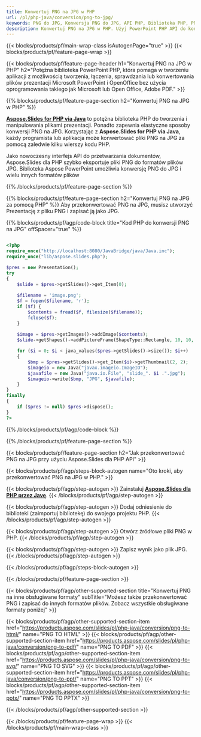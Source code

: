 ```yaml
---
title: Konwertuj PNG na JPG w PHP
url: /pl/php-java/conversion/png-to-jpg/
keywords: PNG do JPG, Konwersja PNG do JPG, API PHP, Biblioteka PHP, PNG, JPG
description: Konwertuj PNG na JPG w PHP. Użyj PowerPoint PHP API do konwersji plików PNG na JPG
---
```


{{< blocks/products/pf/main-wrap-class isAutogenPage="true" >}}
{{< blocks/products/pf/feature-page-wrap >}}

{{< blocks/products/pf/feature-page-header h1="Konwertuj PNG na JPG w PHP" h2="Potężna biblioteka PowerPoint PHP, która pomaga w tworzeniu aplikacji z możliwością tworzenia, łączenia, sprawdzania lub konwertowania plików prezentacji Microsoft PowerPoint i OpenOffice bez użycia oprogramowania takiego jak Microsoft lub Open Office, Adobe PDF." >}}

{{% blocks/products/pf/feature-page-section h2="Konwertuj PNG na JPG w PHP" %}}

[**Aspose.Slides for PHP via Java**](https://products.aspose.com/slides/pl/php-java/) to potężna biblioteka PHP do tworzenia i manipulowania plikami prezentacji. Ponadto zapewnia elastyczne sposoby konwersji PNG na JPG. Korzystając z **Aspose.Slides for PHP via Java**, każdy programista lub aplikacja może konwertować pliki PNG na JPG za pomocą zaledwie kilku wierszy kodu PHP.

Jako nowoczesny interfejs API do przetwarzania dokumentów, Aspose.Slides dla PHP szybko eksportuje pliki PNG do formatów plików JPG. Biblioteka Aspose PowerPoint umożliwia konwersję PNG do JPG i wielu innych formatów plików

{{% /blocks/products/pf/feature-page-section %}}

{{% blocks/products/pf/feature-page-section  h2="Konwertuj PNG na JPG za pomocą PHP" %}}
Aby przekonwertować PNG na JPG, musisz utworzyć Prezentację z pliku PNG i zapisać ją jako JPG.

{{% blocks/products/pf/agp/code-block title="Kod PHP do konwersji PNG na JPG" offSpacer="true" %}}

```php

<?php
require_once("http://localhost:8080/JavaBridge/java/Java.inc");
require_once("lib/aspose.slides.php");

$pres = new Presentation();
try
{
    $slide = $pres->getSlides()->get_Item(0);
    
    $filename = 'image.png';
    $f = fopen($filename, 'r');
    if ($f) {
        $contents = fread($f, filesize($filename));
        fclose($f);
    }
    
    $image = $pres->getImages()->addImage($contents);
    $slide->getShapes()->addPictureFrame(ShapeType::Rectangle, 10, 10, 100, 100, $image);

    for ($i = 0; $i < java_values($pres->getSlides()->size()); $i++)
    {
        $bmp = $pres->getSlides()->get_Item($i)->getThumbnail(2, 2);
        $imageio = new Java("javax.imageio.ImageIO");
        $javafile = new Java("java.io.File", "slide_". $i .".jpg");
        $imageio->write($bmp, "JPG", $javafile);
    }
}
finally
{
    if ($pres != null) $pres->dispose();
}
?>
```


{{% /blocks/products/pf/agp/code-block %}}

{{% /blocks/products/pf/feature-page-section %}}

{{< blocks/products/pf/feature-page-section  h2="Jak przekonwertować PNG na JPG przy użyciu Aspose.Slides dla PHP API" >}}

{{< blocks/products/pf/agp/steps-block-autogen name="Oto kroki, aby przekonwertować PNG na JPG w PHP." >}}

{{< blocks/products/pf/agp/step-autogen >}}
Zainstaluj [**Aspose.Slides dla PHP przez Javę**](https://products.aspose.com/slides/pl/php-java/).
{{< /blocks/products/pf/agp/step-autogen >}}

{{< blocks/products/pf/agp/step-autogen >}}
Dodaj odniesienie do biblioteki (zaimportuj bibliotekę) do swojego projektu PHP.
{{< /blocks/products/pf/agp/step-autogen >}}

{{< blocks/products/pf/agp/step-autogen >}}
Otwórz źródłowe pliki PNG w PHP.
{{< /blocks/products/pf/agp/step-autogen >}}

{{< blocks/products/pf/agp/step-autogen >}}
Zapisz wynik jako plik JPG.
{{< /blocks/products/pf/agp/step-autogen >}}

{{< /blocks/products/pf/agp/steps-block-autogen >}}

{{< /blocks/products/pf/feature-page-section >}}

{{< blocks/products/pf/agp/other-supported-section title="Konwertuj PNG na inne obsługiwane formaty" subTitle="Możesz także przekonwertować PNG i zapisać do innych formatów plików. Zobacz wszystkie obsługiwane formaty poniżej" >}}

{{< blocks/products/pf/agp/other-supported-section-item href="https://products.aspose.com/slides/pl/php-java/conversion/png-to-html/" name="PNG TO HTML" >}}
{{< blocks/products/pf/agp/other-supported-section-item href="https://products.aspose.com/slides/pl/php-java/conversion/png-to-pdf/" name="PNG TO PDF" >}}
{{< blocks/products/pf/agp/other-supported-section-item href="https://products.aspose.com/slides/pl/php-java/conversion/png-to-svg/" name="PNG TO SVG" >}}
{{< blocks/products/pf/agp/other-supported-section-item href="https://products.aspose.com/slides/pl/php-java/conversion/png-to-ppt/" name="PNG TO PPT" >}}
{{< blocks/products/pf/agp/other-supported-section-item href="https://products.aspose.com/slides/pl/php-java/conversion/png-to-pptx/" name="PNG TO PPTX" >}}


{{< /blocks/products/pf/agp/other-supported-section >}}

{{< /blocks/products/pf/feature-page-wrap >}}
{{< /blocks/products/pf/main-wrap-class >}}